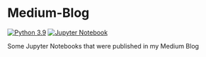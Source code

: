 # Medium-Blog

[![Python 3.9](https://img.shields.io/badge/python-3.9-blue.svg)](https://www.python.org/downloads/release/python-390/)
[![Jupyter Notebook](https://img.shields.io/badge/Jupyter-Notebook-orange)](https://jupyter.org/)



Some Jupyter Notebooks that were published in my Medium Blog


